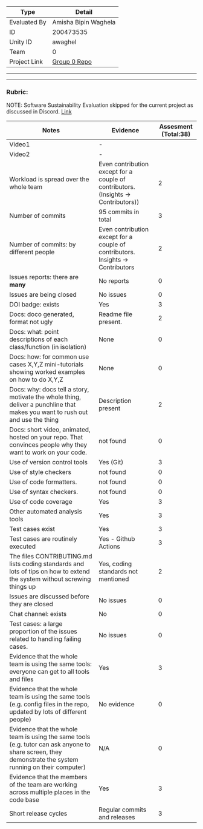 |Type| Detail|
|--------|-------|
| Evaluated By | Amisha Bipin Waghela |
| ID | 200473535 |
| Unity ID | awaghel |
| Team | 0 |
| Project Link | [Group 0 Repo](https://github.com/vamsitadikonda/csv-summarizer) |

******
******

### Rubric:

NOTE: Software Sustainability Evaluation skipped for the current project as discussed in Discord. [Link](https://discord.com/channels/1009547855301718107/1009549425288429608/1023416944101163069)

|Notes|Evidence|Assesment (Total:38)|
|-----|---------|----|
|Video1| - | |
|Video2| - | |
|Workload is spread over the whole team | Even contribution except for a couple of contributors. (Insights -> Contributors)) | 2 |
|Number of commits| 95 commits in total | 3 |
|Number of commits: by different people| Even contribution except for a couple of contributors. Insights -> Contributors | 2 |
|Issues reports: there are **many**| No reports | 0 |
|Issues are being closed| No issues | 0 |
|DOI badge: exists| Yes | 3 |
|Docs: doco generated, format not ugly | Readme file present. | 2 |
|Docs: what: point descriptions of each class/function (in isolation) | None | 0 |
|Docs: how: for common use cases X,Y,Z mini-tutorials showing worked examples on how to do X,Y,Z| None | 0 |
|Docs: why: docs tell a story, motivate the whole thing, deliver a punchline that makes you want to rush out and use the thing| Description present | 2 |
|Docs: short video, animated, hosted on your repo. That convinces people why they want to work on your code.| not found | 0 |
|Use of version control tools| Yes (Git) | 3 |
|Use of style checkers | not found | 0 |
|Use of code formatters. | not found | 0 |
|Use of syntax checkers. | not found | 0 |
|Use of code coverage | Yes  | 3 |
|Other automated analysis tools| Yes | 3 |
|Test cases exist| Yes | 3 |
|Test cases are routinely executed| Yes - Github Actions| 3 |
|The files CONTRIBUTING.md lists coding standards and lots of tips on how to extend the system without screwing things up| Yes, coding standards not mentioned | 2 |
|Issues are discussed before they are closed| No issues | 0 |
|Chat channel: exists| No | 0 |
|Test cases: a large proportion of the issues related to handling failing cases.| No issues | 0 |
|Evidence that the whole team is using the same tools: everyone can get to all tools and files| Yes | 3 |
|Evidence that the whole team is using the same tools (e.g. config files in the repo, updated by lots of different people)| No evidence | 0 |
|Evidence that the whole team is using the same tools (e.g. tutor can ask anyone to share screen, they demonstrate the system running on their computer)| N/A | 0 |
|Evidence that the members of the team are working across multiple places in the code base| Yes | 3 |
|Short release cycles | Regular commits and releases | 3 |
